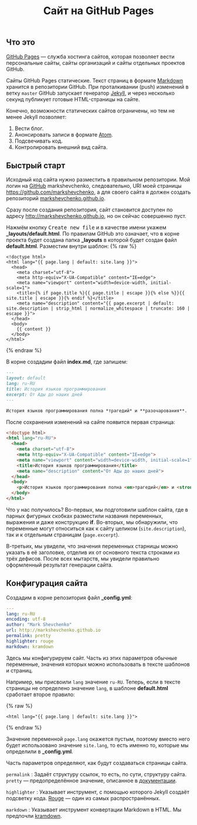 ﻿---
title: Сайт на GitHub Pages
id: github-pages
---

## Что это

[GitHub Pages](https://pages.github.com/)&nbsp;&mdash; служба хостинга сайтов, которая позволяет вести персональные сайты, сайты организаций и сайты
отдельных проектов GitHub.

Сайты GitHub Pages статические. Текст страниц в формате [Markdown](https://daringfireball.net/projects/markdown/) хранится в репозитории GitHub.
При проталкивании (push) изменений в ветку `master` GitHub запускает генератор [Jekyll](https://jekyllrb.com/), и через несколько секунд
публикует готовые HTML-страницы на сайте.

Конечно, возможности статических сайтов ограничены, но тем не менее Jekyll позволяет:

1. Вести блог.
1. Анонсировать записи в формате [Atom](https://tools.ietf.org/html/rfc4287).
1. Подсвечивать код.
1. Контролировать внешний вид сайта.

## Быстрый старт

Исходный код сайта нужно разместить в правильном репозитории. Мой логин на [GitHub](https://github.com/) markshevchenko, следовательно,
URI моей страницы https://github.com/markshevchenko, а для своего сайта я должен создать репозиторий
[markshevchenko.github.io](https://github.com/markshevchenko/markshevchenko.github.io).

Сразу после создания репозитория, сайт становится доступен по адресу http://markshevchenko.github.io, но он сейчас совершенно пуст.

Нажмём кнопку <kbd>Create new file</kbd> и в качестве имени укажем **_layouts/default.html**. По правилам GitHub это означает, что
в корне проекта будет создана папка **_layouts** в которой будет создан файл **default.html**. Разместим внутри шаблон:
{% raw %}
```liquid
<!doctype html>
<html lang="{{ page.lang | default: site.lang }}">
  <head>
    <meta charset="utf-8">
    <meta http-equiv="X-UA-Compatible" content="IE=edge">
    <meta name="viewport" content="width=device-width, initial-scale=1">
    <title>{% if page.title %}{{ page.title | escape }}{% else %}}{{ site.title | escape }}{% endif %}</title>
    <meta name="description" content="{{ page.excerpt | default: site.description | strip_html | normalize_whitespace | truncate: 160 | escape }}">
  </head>
  <body>
    {{ content }}
  </body>
</html>
```
{% endraw %}

В корне создадим файл **index.md**, где запишем:

```markdown
---
layout: default
lang: ru-RU
title: История языков программирования
excerpt: От Ады до наших дней
---

История языков программирования полна *трагедий* и **разочарования**.
```

После сохранения изменений на сайте появится первая страница:

```html
<!doctype html>
<html lang="ru-RU">
  <head>
    <meta charset="utf-8">
    <meta http-equiv="X-UA-Compatible" content="IE=edge">
    <meta name="viewport" content="width=device-width, initial-scale=1">
    <title>История языков программирования</title>
    <meta name="description" content="От Ады до наших дней">
  </head>
  <body>
    <p>История языков программирования полна <em>трагедий</em> и <strong>разочарования</strong>.</p>
  </body>
</html>
```

Что у нас получилось? Во-первых, мы подготовили шаблон сайта, где в парных фигурных скобках разместили названия переменных, выражения и даже конструкцию
**if**. Во-вторых, мы обнаружили, что переменные могут относиться как к сайту целиком (`site.description`), так и к отдельным страницам (`page.excerpt`).

В-третьих, мы увидели, что значения переменных старницы можно указать в её заголовке, отделив их от основного текста строками из трёх дефисов.
После всех мытарств, мы увидели правильно оформленный результат генерации сайта.

## Конфигурация сайта

Создадим в корне репозитория файл **_config.yml**:

```yaml
---
lang: ru-RU
encoding: utf-8
author: "Mark Shevchenko"
url: http://markshevchenko.github.io
permalink: pretty
highlighter: rouge
markdown: kramdown
```

Здесь мы конфигурируем сайт. Часть из этих параметров обычные переменные, значения которых можно использовать в тексте шаблонов и страниц.

Например, мы присвоили `lang` значение `ru-RU`. Теперь, если в тексте страницы не определено значение `lang`, в шаблоне **default.html** сработает второе правило:

{% raw %}
```liquid
<html lang="{{ page.lang | default: site.lang }}">
```
{% endraw %}

Значение переменной `page.lang` окажется пустым, поэтому вместо него будет использовано значение `site.lang`, то есть именно то, которые мы определили в **_config.yml**.

Часть параметров определяют, как будут создаваться страницы сайта.

`permalink`
: Задаёт структуру ссылок, то есть, по сути, структуру сайта. `pretty`&nbsp;&mdash; предопределённое значение, описанное в [документации](https://jekyllrb.com/docs/permalinks/).

`highlighter`
: Указывает инструмент, с помощью которого Jekyll создаёт подсветку кода. [Rouge](http://rouge.jneen.net/)&nbsp;&mdash; один из самых распространённых.

`markdown`
: Указывает инструмент конвертации Markdown в HTML. Мы предпочли [kramdown](https://kramdown.gettalong.org/).

